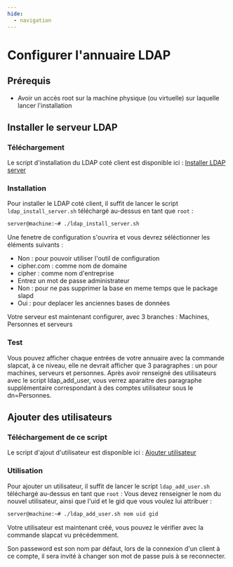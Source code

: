 ```yaml
---
hide:
  - navigation
---
```

# Configurer l'annuaire LDAP

## Prérequis

- Avoir un accès root sur la machine physique (ou virtuelle) sur laquelle lancer l'installation

## Installer le serveur LDAP

### Téléchargement

Le script d'installation du LDAP coté client est disponible ici : [Installer LDAP server](https://raw.githubusercontent.com/AngarosGamer/SAE4/main/ldap/ldap_install_server.sh)

### Installation

Pour installer le LDAP coté client, il suffit de lancer le script `ldap_install_server.sh` téléchargé au-dessus en tant que `root` :

```bash
server@machine:~# ./ldap_install_server.sh 
```

Une fenetre de configuration s'ouvrira et vous devrez séléctionner les éléments suivants :

- Non : pour pouvoir utiliser l'outil de configuration
- cipher.com : comme nom de domaine
- cipher : comme nom d'entreprise
- Entrez un mot de passe administrateur
- Non : pour ne pas supprimer la base en meme temps que le package slapd
- Oui : pour deplacer les anciennes bases de données

Votre serveur est maintenant configurer, avec 3 branches : Machines, Personnes et serveurs

### Test

Vous pouvez afficher chaque entrées de votre annuaire avec la commande slapcat, à ce niveau, elle ne devrait afficher que 3 paragraphes : un pour machines, serveurs et personnes.
Après avoir renseigné des utilisateurs avec le script ldap_add_user, vous verrez aparaitre des paragraphe supplémentaire correspondant à des comptes utilisateur sous le dn=Personnes.

## Ajouter des utilisateurs

### Téléchargement de ce script

Le script d'ajout d'utilisateur est disponible ici : [Ajouter utilisateur](https://raw.githubusercontent.com/AngarosGamer/SAE4/main/ldap/ldap_add_user.sh)

### Utilisation

Pour ajouter un utilisateur, il suffit de lancer le script `ldap_add_user.sh` téléchargé au-dessus en tant que `root` :
Vous devez renseigner le nom du nouvel utilisateur, ainsi que l'uid et le gid que vous voulez lui attribuer :

```bash
server@machine:~# ./ldap_add_user.sh nom uid gid
```

Votre utilisateur est maintenant créé, vous pouvez le vérifier avec la commande slapcat vu précédemment.

Son passeword est son nom par défaut, lors de la connexion d'un client à ce compte, il sera invité à changer son mot de passe puis à se reconnecter.